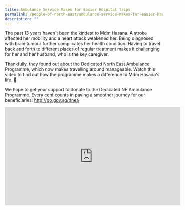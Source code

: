 ```yaml
---
title: Ambulance Service Makes for Easier Hospital Trips
permalink: /people-of-north-east/ambulance-service-makes-for-easier-hospital-trips
description: ""
---
```

The past 13 years haven't been the kindest to Mdm Hasana. A stroke affected her mobility and a heart attack weakened her. Being diagnosed with brain tumour further complicates her health condition. Having to travel back and forth to different places of regular treatment makes it challenging for her and her husband, who is the key caregiver.

Thankfully, they found out about the Dedicated North East Ambulance Programme, which now makes travelling around manageable. Watch this video to find out how the programme makes a difference to Mdm Hasana's life. 🌈

We hope to get your support to donate to the Dedicated NE Ambulance Programme. Every cent counts in paving a smoother journey for our beneficiaries: http://go.gov.sg/dnea

<iframe src="https://www.facebook.com/plugins/video.php?height=314&href=https%3A%2F%2Fwww.facebook.com%2FNECDC%2Fvideos%2F253284772972777%2F&show_text=false&width=560&t=0" width="560" height="314" style="border:none;overflow:hidden" scrolling="no" frameborder="0" allowfullscreen="true" allow="autoplay; clipboard-write; encrypted-media; picture-in-picture; web-share" allowFullScreen="true"></iframe>
